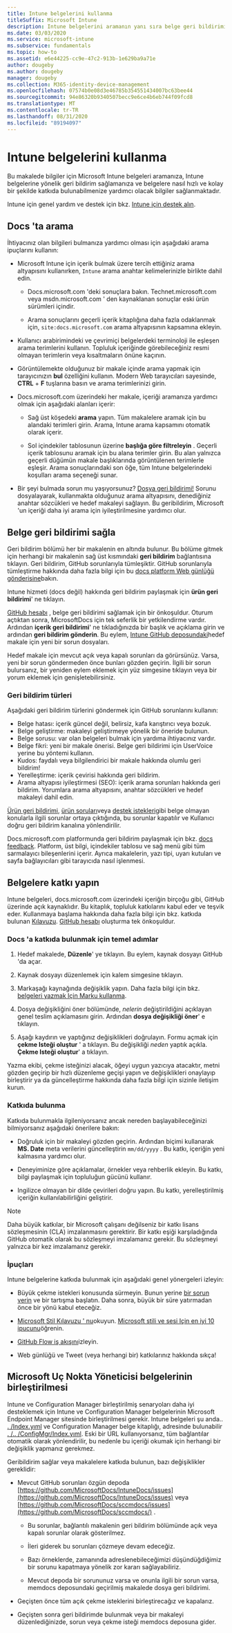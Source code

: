 ```yaml
---
title: Intune belgelerini kullanma
titleSuffix: Microsoft Intune
description: Intune belgelerini aramanın yanı sıra belge geri bildirimi sağlama ve belgelere katkıda bulunma hakkında bilgi edinin.
ms.date: 03/03/2020
ms.service: microsoft-intune
ms.subservice: fundamentals
ms.topic: how-to
ms.assetid: e6e44225-cc9e-47c2-913b-1e629ba9a71e
author: dougeby
ms.author: dougeby
manager: dougeby
ms.collection: M365-identity-device-management
ms.openlocfilehash: 07574b0e08d3e46785b354551434007bc63bee44
ms.sourcegitcommit: 94e86320b9340507becc9e6ce4b6eb744f09fcd8
ms.translationtype: MT
ms.contentlocale: tr-TR
ms.lasthandoff: 08/31/2020
ms.locfileid: "89194097"
---
```

# <a name="using-the-intune-docs"></a>Intune belgelerini kullanma

Bu makalede bilgiler için Microsoft Intune belgeleri aramanıza, Intune belgelerine yönelik geri bildirim sağlamanıza ve belgelere nasıl hızlı ve kolay bir şekilde katkıda bulunabilmenize yardımcı olacak bilgiler sağlanmaktadır.

Intune için genel yardım ve destek için bkz. [Intune için destek alın](get-support.md).

## <a name="search-the-docs"></a>Docs 'ta arama

 İhtiyacınız olan bilgileri bulmanıza yardımcı olması için aşağıdaki arama ipuçlarını kullanın:  

- Microsoft Intune için içerik bulmak üzere tercih ettiğiniz arama altyapısını kullanırken, `Intune` arama anahtar kelimelerinizle birlikte dahil edin.  

  - Docs.microsoft.com 'deki sonuçlara bakın. Technet.microsoft.com veya msdn.microsoft.com ' den kaynaklanan sonuçlar eski ürün sürümleri içindir.  

  - Arama sonuçlarını geçerli içerik kitaplığına daha fazla odaklanmak için, `site:docs.microsoft.com` arama altyapısının kapsamına ekleyin.  

- Kullanıcı arabirimindeki ve çevrimiçi belgelerdeki terminoloji ile eşleşen arama terimlerini kullanın. Topluluk içeriğinde görebileceğiniz resmi olmayan terimlerin veya kısaltmaların önüne kaçının.

- Görüntülemekte olduğunuz bir makale içinde arama yapmak için tarayıcınızın **bul** özelliğini kullanın. Modern Web tarayıcıları sayesinde, **CTRL** + **F** tuşlarına basın ve arama terimlerinizi girin.  

- Docs.microsoft.com üzerindeki her makale, içeriği aramanıza yardımcı olmak için aşağıdaki alanları içerir:  

  - Sağ üst köşedeki **arama** yapın. Tüm makalelere aramak için bu alandaki terimleri girin. Arama, Intune arama kapsamını otomatik olarak içerir.

  - Sol içindekiler tablosunun üzerine **başlığa göre filtreleyin** . Geçerli içerik tablosunu aramak için bu alana terimler girin. Bu alan yalnızca geçerli düğümün makale başlıklarında görüntülenen terimlerle eşleşir. Arama sonuçlarındaki son öğe, tüm Intune belgelerindeki koşulları arama seçeneği sunar.

- Bir şeyi bulmada sorun mu yaşıyorsunuz? [Dosya geri bildirimi!](#provide-doc-feedback) Sorunu dosyalayarak, kullanmakta olduğunuz arama altyapısını, denediğiniz anahtar sözcükleri ve hedef makaleyi sağlayın. Bu geribildirim, Microsoft 'un içeriği daha iyi arama için iyileştirilmesine yardımcı olur.  

## <a name="provide-doc-feedback"></a>Belge geri bildirimi sağla

Geri bildirim bölümü her bir makalenin en altında bulunur. Bu bölüme gitmek için herhangi bir makalenin sağ üst kısmındaki **geri bildirim** bağlantısına tıklayın. Geri bildirim, GitHub sorunlarıyla tümleşiktir. GitHub sorunlarıyla tümleştirme hakkında daha fazla bilgi için bu [docs platform Web günlüğü gönderisine](/teamblog/a-new-feedback-system-is-coming-to-docs)bakın.

Intune hizmeti (docs değil) hakkında geri bildirim paylaşmak için **ürün geri bildirimi**' ne tıklayın.

[GitHub hesabı](https://github.com/join) , belge geri bildirimi sağlamak için bir önkoşuldur. Oturum açtıktan sonra, MicrosoftDocs için tek seferlik bir yetkilendirme vardır. Ardından **içerik geri bildirimi**' ne tıkladığınızda bir başlık ve açıklama girin ve ardından **geri bildirim gönderin**. Bu eylem, [Intune GitHub deposundaki](https://github.com/MicrosoftDocs/intunedocs/issues)hedef makale için yeni bir sorun dosyaları.

Hedef makale için mevcut açık veya kapalı sorunları da görürsünüz. Varsa, yeni bir sorun göndermeden önce bunları gözden geçirin. İlgili bir sorun bulursanız, bir yeniden eylem eklemek için yüz simgesine tıklayın veya bir yorum eklemek için genişletebilirsiniz.

### <a name="types-of-feedback"></a>Geri bildirim türleri

Aşağıdaki geri bildirim türlerini göndermek için GitHub sorunlarını kullanın:

- Belge hatası: içerik güncel değil, belirsiz, kafa karıştırıcı veya bozuk.
- Belge geliştirme: makaleyi geliştirmeye yönelik bir öneride bulunun.
- Belge sorusu: var olan belgeleri bulmak için yardıma ihtiyacınız vardır.
- Belge fikri: yeni bir makale önerisi. Belge geri bildirimi için UserVoice yerine bu yöntemi kullanın.
- Kudos: faydalı veya bilgilendirici bir makale hakkında olumlu geri bildirim!
- Yerelleştirme: içerik çevirisi hakkında geri bildirim.
- Arama altyapısı iyileştirmesi (SEO): içerik arama sorunları hakkında geri bildirim. Yorumlara arama altyapısını, anahtar sözcükleri ve hedef makaleyi dahil edin.

[Ürün geri bildirimi](https://microsoftintune.uservoice.com/forums/291681-ideas), [ürün soruları](/answers/products/mem)veya [destek istekleri](get-support.md)gibi belge olmayan konularla ilgili sorunlar ortaya çıktığında, bu sorunlar kapatılır ve Kullanıcı doğru geri bildirim kanalına yönlendirilir.

Docs.microsoft.com platformunda geri bildirim paylaşmak için bkz. [docs feedback](https://aka.ms/sitefeedback). Platform, üst bilgi, içindekiler tablosu ve sağ menü gibi tüm sarmalayıcı bileşenlerini içerir. Ayrıca makalelerin, yazı tipi, uyarı kutuları ve sayfa bağlayıcıları gibi tarayıcıda nasıl işlenmesi.

## <a name="contribute-to-docs"></a>Belgelere katkı yapın

Intune belgeleri, docs.microsoft.com üzerindeki içeriğin birçoğu gibi, GitHub üzerinde açık kaynaklıdır. Bu kitaplık, topluluk katkılarını kabul eder ve teşvik eder. Kullanmaya başlama hakkında daha fazla bilgi için bkz. katkıda bulunan [Kılavuzu](/contribute). [GitHub hesabı](https://github.com/join) oluşturma tek önkoşuldur.

### <a name="basic-steps-to-contribute-to-docs"></a>Docs 'a katkıda bulunmak için temel adımlar

1. Hedef makalede, **Düzenle**' ye tıklayın. Bu eylem, kaynak dosyayı GitHub 'da açar.  

2. Kaynak dosyayı düzenlemek için kalem simgesine tıklayın.  

3. Markaşağı kaynağında değişiklik yapın. Daha fazla bilgi için bkz. [belgeleri yazmak Için Marku kullanma](/contribute/contribute-how-to-write-use-markdown).  

4. Dosya değişikliğini öner bölümünde, *nelerin* değiştirildiğini açıklayan genel teslim açıklamasını girin. Ardından **dosya değişikliği öner**' e tıklayın.  

5. Aşağı kaydırın ve yaptığınız değişiklikleri doğrulayın. Formu açmak için **çekme Isteği oluştur** ' a tıklayın. Bu değişikliği *neden* yaptık açıkla. **Çekme Isteği oluştur**' a tıklayın.

Yazma ekibi, çekme isteğinizi alacak, öğeyi uygun yazıcıya atacaktır, metni gözden geçirip bir hızlı düzenleme geçişi yapın ve değişiklikleri onaylayıp birleştirir ya da güncelleştirme hakkında daha fazla bilgi için sizinle iletişim kurun.  

### <a name="what-to-contribute"></a>Katkıda bulunma

Katkıda bulunmakla ilgileniyorsanız ancak nereden başlayabileceğinizi bilmiyorsanız aşağıdaki önerilere bakın:  

- Doğruluk için bir makaleyi gözden geçirin. Ardından biçimi kullanarak **MS. Date** meta verilerini güncelleştirin `mm/dd/yyyy` . Bu katkı, içeriğin yeni kalmasına yardımcı olur.  

- Deneyiminize göre açıklamalar, örnekler veya rehberlik ekleyin. Bu katkı, bilgi paylaşmak için topluluğun gücünü kullanır.

- Ingilizce olmayan bir dilde çevirileri doğru yapın. Bu katkı, yerelleştirilmiş içeriğin kullanılabilirliğini geliştirir.  

> [!Note]  
> Daha büyük katkılar, bir Microsoft çalışanı değilseniz bir katkı lisans sözleşmesinin (CLA) imzalanmasını gerektirir. Bir katkı eşiği karşıladığında GitHub otomatik olarak bu sözleşmeyi imzalamanız gerekir. Bu sözleşmeyi yalnızca bir kez imzalamanız gerekir.

### <a name="tips"></a>İpuçları

Intune belgelerine katkıda bulunmak için aşağıdaki genel yönergeleri izleyin:

- Büyük çekme istekleri konusunda sürmeyin. Bunun yerine [bir sorun verin](#provide-doc-feedback) ve bir tartışma başlatın. Daha sonra, büyük bir süre yatırmadan önce bir yönü kabul eteceğiz.  

- [Microsoft Stil Kılavuzu ' nu](https://aka.ms/MicrosoftStyle)okuyun. [Microsoft stili ve sesi Için en iyi 10 ipucunu](/style-guide/top-10-tips-style-voice)öğrenin.  

- [GitHub Flow iş akışını](https://guides.github.com/introduction/flow/)izleyin.  

- Web günlüğü ve Tweet (veya herhangi bir) katkılarınız hakkında sıkça!  

## <a name="consolidation-of-documentation-for-microsoft-endpoint-manager"></a>Microsoft Uç Nokta Yöneticisi belgelerinin birleştirilmesi

Intune ve Configuration Manager birleştirilmiş senaryoları daha iyi desteklemek için Intune ve Configuration Manager belgelerinin Microsoft Endpoint Manager sitesinde birleştirilmesi gerekir. Intune belgeleri şu anda.. [. /Index.yıml](../index.yml) ve Configuration Manager belge kitaplığı, adresinde bulunabilir [. /.. /ConfigMgr/Index.yıml](../../configmgr/index.yml). Eski bir URL kullanıyorsanız, tüm bağlantılar otomatik olarak yönlendirilir, bu nedenle bu içeriği okumak için herhangi bir değişiklik yapmanız gerekmez.

Geribildirim sağlar veya makalelere katkıda bulunun, bazı değişiklikler gereklidir:

- Mevcut GitHub sorunları özgün depoda [https://github.com/MicrosoftDocs/IntuneDocs/issues](https://github.com/MicrosoftDocs/IntuneDocs/issues) veya [https://github.com/MicrosoftDocs/sccmdocs/issues](https://github.com/MicrosoftDocs/sccmdocs/) .

  - Bu sorunlar, bağlantılı makalenin geri bildirim bölümünde açık veya kapalı sorunlar olarak gösterilmez.

  - İleri giderek bu sorunları çözmeye devam edeceğiz.

  - Bazı örneklerde, zamanında adreslenebileceğimizi düşündüğdiğimiz bir sorunu kapatmaya yönelik zor kararı sağlayabiliriz.

  - Mevcut depoda bir sorununuz varsa ve onunla ilgili bir sorun varsa, memdocs deposundaki geçirilmiş makalede dosya geri bildirimi.

- Geçişten önce tüm açık çekme isteklerini birleştirecağız ve kapalarız.

- Geçişten sonra geri bildirimde bulunmak veya bir makaleyi düzenlediğinizde, sorun veya çekme isteği memdocs deposuna gider.